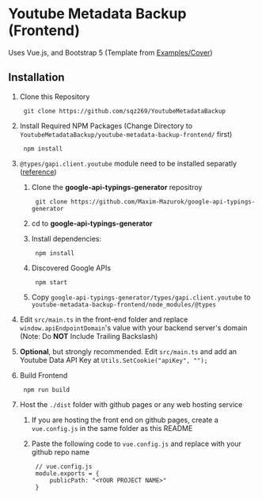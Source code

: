 # Youtube Metadata Backup (Frontend)
Uses Vue.js, and Bootstrap 5 (Template from [Examples/Cover](https://getbootstrap.com/docs/4.0/examples/cover/))

## Installation
1. Clone this Repository

        git clone https://github.com/sqz269/YoutubeMetadataBackup

2. Install Required NPM Packages (Change Directory to `YoutubeMetadataBackup/youtube-metadata-backup-frontend/` first)

        npm install

3. `@types/gapi.client.youtube` module need to be installed separatly ([reference](https://github.com/DefinitelyTyped/DefinitelyTyped/issues/9607))

    1. Clone the __google-api-typings-generator__ repositroy

            git clone https://github.com/Maxim-Mazurok/google-api-typings-generator 

    2. cd to __google-api-typings-generator__

    3. Install dependencies:

            npm install

    4. Discovered Google APIs

            npm start

    5. Copy `google-api-typings-generator/types/gapi.client.youtube` to `youtube-metadata-backup-frontend/node_modules/@types`

4. Edit `src/main.ts` in the front-end folder and replace `window.apiEndpointDomain`'s value with your backend server's domain (Note: Do __NOT__ Include Trailing Backslash)

5. __Optional__, but strongly recommended. Edit `src/main.ts` and add an Youtube Data API Key at `Utils.SetCookie("apiKey", "");`

6. Build Frontend

        npm run build

7. Host the `./dist` folder with github pages or any web hosting service

    1. If you are hosting the front end on github pages, create a `vue.config.js` in the same folder as this README

    2. Paste the following code to `vue.config.js` and replace with your github repo name

            // vue.config.js
            module.exports = {
                publicPath: "<YOUR PROJECT NAME>"
            }